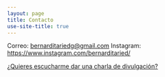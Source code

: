 ```yaml
---
layout: page
title: Contacto
use-site-title: true
---
```


Correo: bernarditariedg@gmail.com
Instagram: https://www.instagram.com/bernarditaried/


[¿Quieres escucharme dar una charla de divulgación?](https://www.facebook.com/centrodeastrofisicacata/videos/918578238632478)
